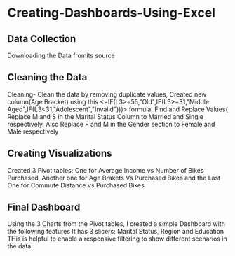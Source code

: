 # Creating-Dashboards-Using-Excel
## Data Collection
Downloading the Data fromits source
## Cleaning the Data
Cleaning- Clean the data by removing duplicate values, Created new column(Age Bracket) using this <=IF(L3>=55,"Old",IF(L3>=31,"Middle Aged",IF(L3<31,"Adolescent","Invalid")))> formula, Find and Replace Values( Replace M and S in the Marital Status Column to Married and Single respectively. Also Replace F and M in the Gender section to Female and Male respectively
## Creating Visualizations
Created 3 Pivot tables; One for Average Income vs Number of Bikes Purchased, Another one for Age Brakets Vs Purchased Bikes and the Last One for Commute Distance vs Purchased Bikes
## Final Dashboard
Using the 3 Charts from the Pivot tables, I created a simple Dashboard with the following features
It  has 3 slicers; Marital Status, Region and Education
THis is helpful to enable a responsive filtering to show different scenarios in the data
